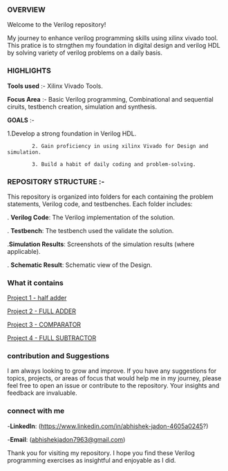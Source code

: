 ###  **OVERVIEW**
  
Welcome to the Verilog repository!

My journey to enhance verilog programming skills using xilinx vivado tool. This pratice is to strngthen my foundation in digital design and verilog HDL by solving variety of verilog problems on a daily basis. 

### **HIGHLIGHTS**

**Tools used** :- Xilinx Vivado Tools.

**Focus Area** :- Basic Verilog programming, Combinational and sequential ciruits, testbench creation, simulation and synthesis.

**GOALS** :- 

1.Develop a strong foundation in Verilog HDL.

            2. Gain proficiency in using xilinx Vivado for Design and simulation.
            
            3. Build a habit of daily coding and problem-solving.

### **REPOSITORY STRUCTURE** :-
This repository is organized into folders for each containing the problem statements, Verilog code, and testbenches. Each folder includes:


. **Verilog Code**: The Verilog implementation of the solution.


. **Testbench**: The testbench used the validate the solution.


.**Simulation Results**: Screenshots of the simulation results (where applicable).


. **Schematic Result**: Schematic view of the Design.

### **What it contains**

[Project 1 - half adder](https://github.com/abhishekjadon001/verilog-projects/tree/main/half%20adder)

[Project 2 - FULL ADDER](https://github.com/abhishekjadon001/verilog-projects/tree/main/FULL%20ADDER)

[Project 3 - COMPARATOR](https://github.com/abhishekjadon001/verilog-projects/tree/main/COMPARATOR)

[Project 4 - FULL SUBTRACTOR](https://github.com/abhishekjadon001/verilog-projects/tree/main/FULL%20SUBTRACTOR)

### **contribution and Suggestions**

I am always looking to grow and improve. If you have any suggestions for topics, projects, or areas of focus that would help me in my journey, please feel free to open an issue or contribute to the repository. Your insights and feedback are invaluable.

### **connect with me**

-**LinkedIn**: (https://www.linkedin.com/in/abhishek-jadon-4605a0245?)

-**Email**: (abhishekjadon7963@gmail.com)

Thank you for visiting my repository. I hope you find these Verilog programming exercises as insightful and enjoyable as I did.
            
